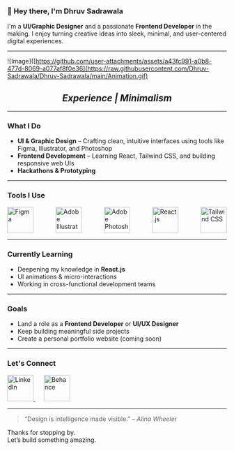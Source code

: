 ### 👋 Hey there, I'm Dhruv Sadrawala

I'm a **UI/Graphic Designer** and a passionate **Frontend Developer** in the making. I enjoy turning creative ideas into sleek, minimal, and user-centered digital experiences.

---

![Image]([https://github.com/user-attachments/assets/a43fc991-a0b8-477d-8069-a077af8f0e36](https://raw.githubusercontent.com/Dhruv-Sadrawala/Dhruv-Sadrawala/main/Animation.gif)  
<h2 align="center"><i>Experience | Minimalism</i></h2>

---

### What I Do

- **UI & Graphic Design** – Crafting clean, intuitive interfaces using tools like Figma, Illustrator, and Photoshop  
- **Frontend Development** – Learning React, Tailwind CSS, and building responsive web UIs  
- **Hackathons & Prototyping**

---

### Tools I Use

<div align="left" style="display: flex; justify-content: space-between; gap: 50px;">
  <a href="https://figma.com">
    <img src="https://raw.githubusercontent.com/Dhruv-Sadrawala/Dhruv-Sadrawala/main/ICO-01" width="60" height="60" alt="Figma" />
  </a>
  <a href="https://www.adobe.com/in/products/illustrator/campaign/pricing.html">
    <img src="https://raw.githubusercontent.com/Dhruv-Sadrawala/Dhruv-Sadrawala/main/ICO-02" width="60" height="60" alt="Adobe Illustrator" />
  </a>
  <a href="https://www.adobe.com/in/products/photoshop/landpa.html">
    <img src="https://raw.githubusercontent.com/Dhruv-Sadrawala/Dhruv-Sadrawala/main/ICO-03" width="60" height="60" alt="Adobe Photoshop" />
  </a>
  <a href="https://react.dev/">
    <img src="https://raw.githubusercontent.com/Dhruv-Sadrawala/Dhruv-Sadrawala/main/ICO-04" width="60" height="60" alt="React.js" />
  </a>
  <a href="https://tailwindcss.com/">
    <img src="https://raw.githubusercontent.com/Dhruv-Sadrawala/Dhruv-Sadrawala/main/ICO-05" width="60" height="60" alt="Tailwind CSS" />
  </a>
</div>

---

### Currently Learning

- Deepening my knowledge in **React.js**
- UI animations & micro-interactions
- Working in cross-functional development teams

---

### Goals

- Land a role as a **Frontend Developer** or **UI/UX Designer**
- Keep building meaningful side projects
- Create a personal portfolio website (coming soon)

---

### Let's Connect
<p align="left">
  <a href="https://www.linkedin.com/in/dhruv-sadrawala22" target="_blank">
    <img width="60" height="60" alt="LinkedIn" src="https://github.com/user-attachments/assets/4669c901-def0-4a85-bf76-e5a78e98c911" />
  </a>
  &nbsp;&nbsp;&nbsp;&nbsp;
  <a href="https://www.behance.net/dstudiosgraphics22" target="_blank">
    <img width="60" height="60" alt="Behance" src="https://github.com/user-attachments/assets/7efcbc6c-99c6-408e-9bef-7294bd8bae4b" />
  </a>
</p>

---

> “Design is intelligence made visible.” – *Alina Wheeler*

Thanks for stopping by.  
Let’s build something amazing.
